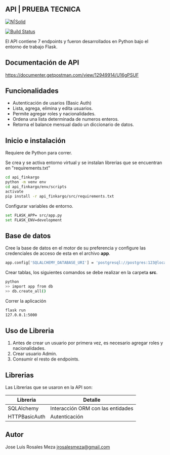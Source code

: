 ## API | PRUEBA TECNICA

[![N|Solid](https://finkargo.com/static/media/finkago-logo.66dcfc4b.svg)](https://nodesource.com/products/nsolid)

[![Build Status](https://travis-ci.org/joemccann/dillinger.svg?branch=master)](https://travis-ci.org/joemccann/dillinger)

El API contiene 7 endpoints y fueron desarrollados en Python bajo el entorno de trabajo Flask.

## Documentación de API
https://documenter.getpostman.com/view/12949914/U16gPSUF

## Funcionalidades

- Autenticación de usarios (Basic Auth)
- Lista, agrega, elimina y edita usuarios.
- Permite agregar roles y nacionalidades.
- Ordena una lista determinada de numeros enteros.
- Retorna el balance mensual dado un diccionario de datos.


## Inicio e instalación
Requiere de Python para correr.

Se crea y se activa entorno virtual y se instalan librerias que se encuentran en "requirements.txt"
```sh
cd api_finkargo
python -m venv env
cd api_finkargo/env/scripts
activate
pip install -r api_finkargo/src/requirements.txt
```
Configurar variables de entorno.
```sh
set FLASK_APP= src/app.py
set FLASK_ENV=development
```
## Base de datos
Cree la base de datos en el motor de su preferencia y configure las credenciales de acceso de esta en el archivo **app**.
```sh
app.config['SQLALCHEMY_DATABASE_URI'] = 'postgresql://postgres:123@localhost:5432/db_finkargo'
```
Crear tablas, los siguientes comandos se debe realizar en la carpeta **src**.
```sh
python
>> import app from db
>> db.create_all()
```
Correr la aplicación
```sh
flask run
127.0.0.1:5000
```

## Uso de Libreria

1. Antes de crear un usuario por primera vez, es necesario agregar roles y nacionalidades.
2. Crear usuario Admin.
3. Consumir el resto de endpoints.

## Librerias

Las Librerias que se usaron en la API son:

| Libreria | Detalle |
| ------ | ------ |
| SQLAlchemy | Interacción ORM con las entidades |
| HTTPBasicAuth | Autenticación |

## Autor
Jose Luis Rosales Meza
jrosalesmeza@gmail.com

